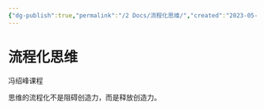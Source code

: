 ```yaml
---
{"dg-publish":true,"permalink":"/2 Docs/流程化思维/","created":"2023-05-24T18:47:58.136+08:00","updated":"2023-05-25T01:03:33.116+08:00"}
---
```


# 流程化思维

冯绍峰课程

思维的流程化不是阻碍创造力，而是释放创造力。

